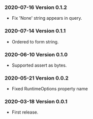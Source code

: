 ### 2020-07-16 Version 0.1.2

* Fix 'None' string appears in query.

### 2020-07-14 Version 0.1.1

* Ordered to form string.

### 2020-06-10 Version 0.1.0
* Supported assert as bytes.

### 2020-05-21 Version 0.0.2
* Fixed RuntimeOptions property name

### 2020-03-18 Version 0.0.1
* First release.